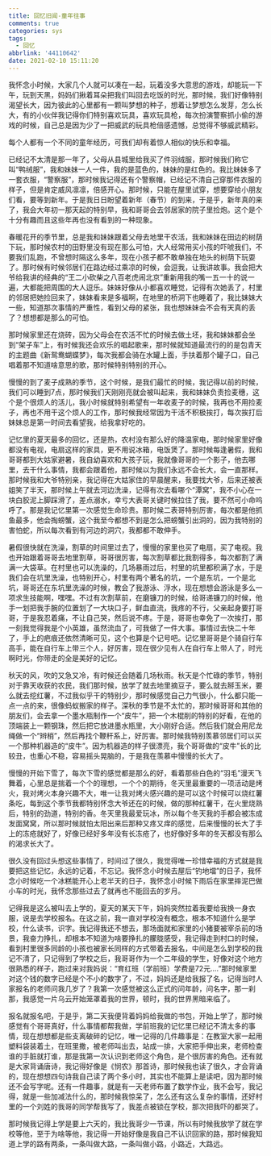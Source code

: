 ```yaml
---
title: 回忆旧闻-童年往事
comments: true
categories: sys
tags:
  - 回忆
abbrlink: '44110642'
date: 2021-02-10 15:11:20
---
```


我怀念小时候，大家几个人就可以凑在一起，玩着没多大意思的游戏，却能玩一下午，玩到天黑，妈妈们揪着耳朵把我们叫回去吃饭的时光，那时候，我们好像特别渴望长大，因为彼此的心里都有一颗叫梦想的种子，想着让梦想怎么发芽，怎么长大，有的小伙伴我记得你们特别喜欢玩具，喜欢玩具枪，每次扮演警察抓小偷的游戏的时候，自己总是因为少了一把威武的玩具枪倍感遗憾，总觉得不够威武精彩。
<!--more-->
每个人都有一个不同的童年经历，可我们却有着惊人相似的快乐和幸福。

已经记不太清是那一年了，父母从县城里给我买了件羽绒服，那时候我们称它叫“鸭绒服”，我和妹妹一人一件，我的是蓝色的，妹妹的是红色的。我比妹妹多了一套衣服，“警察服”，那时候我记得还有个警察帽，已经记不清自己穿那件衣服的样子，但是肯定威风凛凛，倍感开心。那时候，只能在屋里试穿，想要穿给小朋友们看，要等到新年。于是我日日盼望着新年（春节）的到来，于是乎，新年真的来了，我会大年初一那天起的特别早，我和哥哥会去邻居家的院子里捡炮。这个是个十分有趣而且这些年再也没有看到的一种现象。

春暖花开的季节里，总是我和妹妹跟着父母去地里干农活，我和妹妹在田边的树荫下玩，那时候农村的田野里没有现在那么可怕，大人经常用买小孩的吓唬我们，不要我们乱跑，不曾想时隔这么多年，现在小孩子都不敢单独在地头的树荫下玩耍了。那时候有时候邻居们在路边经过乘凉的时候，会逗我，让我讲故事。我会把大爷给我讲的经典的“王二小砍柴之八百老虎闹北京”重新用我的嘴一五一十的说一遍，大都能把周围的大人逗乐。妹妹好像从小都喜欢睡觉，记得有次她丢了，村里的邻居把她捡回来了，妹妹看来是多福啊，在地里的桥洞下也睡着了，我比妹妹大一些，知道那次事情的严重性，看到父母的紧张，我也想妹妹会不会有天真的丢了？想想都是那么的可怕。

那时候家里还在烧砖，因为父母会在农活不忙的时候去做土坯，我和妹妹都会坐到“架子车”上，有时候我还会欢乐的唱起歌来，那时候就知道最流行的的是包青天的主题曲《新鸳鸯蝴蝶梦》，每次我都会骑在水罐上面，手扶着那个罐子口，自己唱着那不知道啥意思的歌，那时候特别特别的开心。

慢慢的到了麦子成熟的季节，这个时候，是我们最忙的时候，我记得以前的时候，我们可以睡到7点，那时候我们天刚刚亮就会被叫起来，我和妹妹负责捡麦穗，这个是个很烦人的活儿，我小时候就特别希望有一年收麦子的时候，我再也不用捡麦子，再也不用干这个烦人的工作，那时候我经常因为干活不积极挨打，每次挨打后妹妹总是第一时间去看望我，给我拿好吃的。

记忆里的夏天最多的回忆，还是热，农村没有那么好的降温家电，那时候家里好像都没有电视，电扇这样的家具，更不用说冰箱，电饭煲了。那时候每逢暑假，我和哥哥都到大姑家避暑，我自幼喜欢和大孩子玩，我就像哥哥的一个影子，他去哪里，去干什么事情，我都会跟着他，那时候以为我们永远不会长大，会一直那样。那时候我和大爷特别亲，我记得在大姑家住的早晨醒来，我要找大爷，后来还被表姐笑了半天，那时候上午就去河边洗澡，记得有次去看哪个“潭窝”，我不小心在一块白胶泥上脚踩滑了，差点溺水，幸亏大表哥关键时候拉住了我，要不然可小命呜呼了。那是我记忆里第一次感觉生命珍贵。那时候二表哥特别厉害，每次都是他抓鱼最多，他会掏螃蟹，这个我至今都想不到是怎么把螃蟹引出洞的，因为我特别的害怕蛇，所以每次看到有河边的洞穴，我都都不敢伸手。

暑假很快就在洗澡，割草的时间里过去了，慢慢的家里也买了电扇，买了电视。我也开始跟着哥哥去地里割草，哥哥很厉害，每次割草都比我割得多，每次都割了满满一大袋草。在村里也可以洗澡的，几场暴雨过后，村里的坑里都积满了水，于是我们会在坑里洗澡，也特别开心，村里有两个著名的坑，一个是东坑，一个是北坑，哥哥还在东坑里洗澡的时候，教会了我游泳、浮水，现在想想会游泳是多么一项求生技能啊，嘿嘿。不过有次割草前，在磨镰刀的时候，给哥递镰刀的时候，他手一划把我手腕的位置划了一大块口子，鲜血直流，我疼的不行，父亲起身要打哥哥，于是我忍着痛，不让自己哭，然后说不疼。于是，哥哥也幸免了一次挨打，那一刻我觉得我是个小英雄，虽然流血了，可我做了一件大事。事情过去快二十年了，手上的疤痕还依然清晰可见，这个也算是个记号吧。记忆里哥哥是个骑自行车高手，能在自行车上带三个人，好厉害，现在很少见有人在自行车上带人了，时光啊时光，你带走的全是美好的记忆。

秋天的风，吹的又急又冷，有时候还会随着几场秋雨。秋天是个忙碌的季节，特别对于靠天收获的农民，我们那时候，放学了就去地里摘豆子，要么就去掰玉米，要么就去挖红薯，不过我似乎干的特别少，那时候感觉自己力气很小，什么都只能一点一点的来，很像蚂蚁搬家的样子。深秋的季节是不太忙的，那时候哥哥和其他的朋友们，会去拿一个墨水瓶制作一个“皮牛”，把一个木棍削的特别的好看，在他的顶端装上一颗钢珠，然后把它放进墨水瓶里，大小刚好合适。然后我们就会用尼龙绳做一个“辫梢”，然后再找个鞭杆系上，好厉害。那时候我特别羡慕邻居们可以买一个那种机器造的“皮牛”。因为机器造的样子很漂亮，我个哥哥做的“皮牛”长的比较丑，也重心不稳，容易摇头晃脑的，于是我在羡慕中慢慢的长大了。

慢慢的开始下雪了，每次下雪的感觉都是那么的好，看着那些白色的“羽毛”漫天飞舞着，心里总是揣着一个个的理想，一个个的期待，冬天里最重要的一项活动是烤火，我对烤火本身兴趣不大，唯一让我对烤火感兴趣的是可以这个时候可以烧红薯条吃，每到这个季节我都特别怀念大爷还在的时候，做的那种红薯干，在火里烧熟后，特别的劲道，特别的香。冬天里我最爱玩冰，所以每个冬天我的手都会被冻成发面窝窝，所以那时候就怕太阳出来后那种又疼又痒的感觉，后来慢慢的长大了手上的冻疮就好了，好像已经好多年没有长冻疮了，也好像好多年的冬天都没有那么的渴求长大了。

很久没有回过头想这些事情了，时间过了很久，我觉得唯一珍惜幸福的方式就是我要把这些记忆，永远的记着，不忘记。我怀念小时候去屋后“钓地壋”的日子，我怀念小时候吃一个冰糕能开心上老半天的日子，我怀念小时候下雨后在家里摔泥巴做小车的时光，我怀念那些过去了就再也不能回去的岁月。

记得我是这么被叫去上学的，夏天的某天下午，妈妈突然拉着我要给我换一身衣服，说是去学校报名。在这之前，我一直对学校没有概念，根本不知道什么是学校，什么读书，识字。我记得我还不想去，那场面就和家里的小猪要被宰杀前的场景，我奋力挣扎，却根本不知道为啥要挣扎的朦胧感受，我记得走到村口的时候，看到村里很多同龄的小孩也被家长同样的方式带着去报名，中间是怎么到学校的我记不清了，只记得到了学校之后，我哥哥作为一个二年级的学生，好像对这个地方很熟悉的样子，跑过来对我妈说：“育红班（学前班）学费是72元....”那时候家里对这个钱的数字已经是个不小的数字了，不过，妈妈还是给我报了名，记得当时人家报名的老师问我几岁了？我第一次感觉被这么正式的问年龄，问名字，那一刹那，我感觉一片乌云开始笼罩着我的世界，顿时，我的世界黑暗来临了。

报名就报名吧，于是乎，第二天我便背着妈妈给我做的书包，开始上学了，那时候感觉有个哥哥真好，什么事情都帮我做，学前班我的记忆里已经记不清太多的事情，现在想想都是些支离破碎的记忆，唯一记得的几件趣事是：在教室大家一起用塑料袋装着土，在班里撒，被老师叫出去，站成一排，大家把手伸出来，老师检查谁的手脏就打谁，那是我第一次认识到老师这个角色，是个很厉害的角色。还有就是大家背诵唐诗，我记得好像是《悯农》那首诗，那时候我也读了很久，才会背诵的，现在想想四句诗我自己读了两个多小时，其实也不能算上是读吧，因为那时候还不会写字呢。还有一件趣事，就是有一天老师布置了数学作业，我不会写，我记得，就是一些加减法什么的，那时候我惊呆了，怎么还有这么复杂的事情，还好村里的一个刘姓的我哥的同学帮我写了，我差点被锁在学校，那次把我吓的都哭了。

那时候我记得上学是要上六天的，我比我哥少一节课，所以有时候我放学了就在学校等他，至于为啥等他，我记得一开始好像是我自己不认识回家的路，那时候我知道上学的路有两条，一条叫做大路，一条叫做小路，小路近，大路远。